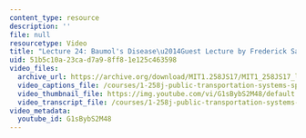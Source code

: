 ```yaml
---
content_type: resource
description: ''
file: null
resourcetype: Video
title: "Lecture 24: Baumol's Disease\u2014Guest Lecture by Frederick Salvucci"
uid: 51b5c10a-23ca-d7a9-8ff8-1e125c463598
video_files:
  archive_url: https://archive.org/download/MIT1.258JS17/MIT1_258JS17_lec24_300k.mp4
  video_captions_file: /courses/1-258j-public-transportation-systems-spring-2017/77bd93ea013d57458c0201bd771452c1_G1sBybS2M48.vtt
  video_thumbnail_file: https://img.youtube.com/vi/G1sBybS2M48/default.jpg
  video_transcript_file: /courses/1-258j-public-transportation-systems-spring-2017/5711cf1437900bb1e5fd7a0a63aec8cd_G1sBybS2M48.pdf
video_metadata:
  youtube_id: G1sBybS2M48
---
```

